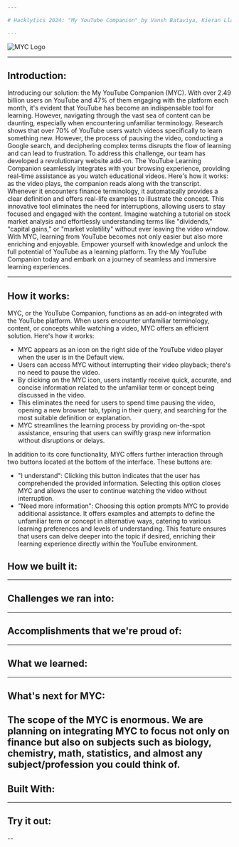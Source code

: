 ```yaml
---

# Hacklytics 2024: "My YouTube Companion" by Vansh Bataviya, Kieran Llarena, Sadokat Raupova, Iris  Shakya, 

---
```


![MYC Logo](https://github.com/vanshb03/Hacklytics2024/assets/158211829/d96b39e1-b04b-4b56-9c64-2b26b7e9cebc)

---

## Introduction: 

Introducing our solution: the My YouTube Companion (MYC). With over 2.49 billion users on YouTube and 47% of them engaging with the platform each month, it's evident that YouTube has become an indispensable tool for learning. However, navigating through the vast sea of content can be daunting, especially when encountering unfamiliar terminology. 
Research shows that over 70% of YouTube users watch videos specifically to learn something new. However, the process of pausing the video, conducting a Google search, and deciphering complex terms disrupts the flow of learning and can lead to frustration.
To address this challenge, our team has developed a revolutionary website add-on. The YouTube Learning Companion seamlessly integrates with your browsing experience, providing real-time assistance as you watch educational videos. 
Here's how it works: as the video plays, the companion reads along with the transcript. Whenever it encounters finance terminology, it automatically provides a clear definition and offers real-life examples to illustrate the concept. This innovative tool eliminates the need for interruptions, allowing users to stay focused and engaged with the content.
Imagine watching a tutorial on stock market analysis and effortlessly understanding terms like "dividends," "capital gains," or "market volatility" without ever leaving the video window. With MYC, learning from YouTube becomes not only easier but also more enriching and enjoyable. Empower yourself with knowledge and unlock the full potential of YouTube as a learning platform. Try the My YouTube Companion today and embark on a journey of seamless and immersive learning experiences.

---

## How it works: 

MYC, or the YouTube Companion, functions as an add-on integrated with the YouTube platform. When users encounter unfamiliar terminology, content, or concepts while watching a video, MYC offers an efficient solution. Here's how it works:

- MYC appears as an icon on the right side of the YouTube video player when the user is in the Default view.
- Users can access MYC without interrupting their video playback; there's no need to pause the video.
- By clicking on the MYC icon, users instantly receive quick, accurate, and concise information related to the unfamiliar term or concept being discussed in the video.
- This eliminates the need for users to spend time pausing the video, opening a new browser tab, typing in their query, and searching for the most suitable definition or explanation.
- MYC streamlines the learning process by providing on-the-spot assistance, ensuring that users can swiftly grasp new information without disruptions or delays.

In addition to its core functionality, MYC offers further interaction through two buttons located at the bottom of the interface. These buttons are:

- "I understand": Clicking this button indicates that the user has comprehended the provided information. Selecting this option closes MYC and allows the user to continue watching the video without interruption.
- "Need more information": Choosing this option prompts MYC to provide additional assistance. It offers examples and attempts to define the unfamiliar term or concept in alternative ways, catering to various learning preferences and levels of understanding. This feature ensures that users can delve deeper into the topic if desired, enriching their learning experience directly within the YouTube environment.
  
## How we built it:

---

## Challenges we ran into:

---

## Accomplishments that we're proud of:

---

## What we learned:

---

## What's next for MYC:
The scope of the MYC is enormous. We are planning on integrating MYC to focus not only on finance but also on subjects such as biology, chemistry, math, statistics, and almost any subject/profession you could think of.  
---

## Built With:

---

## Try it out:

--
